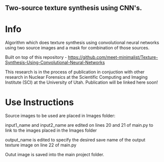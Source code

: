 ## Two-source texture synthesis using CNN's. 

# Info

Algorithm which does texture synthesis using convolutional neural networks using two source images and a mask for combination of those sources.

Built on top of this repository - https://github.com/meet-minimalist/Texture-Synthesis-Using-Convolutional-Neural-Networks

This research is in the process of publication in conjuction with other research in Nuclear Forensics at the Scientific Computing and Imaging Institute (SCI) at the University of Utah. Publication will be linked here soon!

# Use Instructions
Source images to be used are placed in Images folder:

input1_name and input2_name are edited on lines 20 and 21 of main.py to link to the images placed in the Images folder

output_name is edited to specify the desired save name of the output texture image on line 22 of main.py

Outut image is saved into the main project folder.

